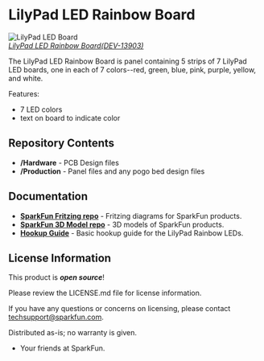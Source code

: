 LilyPad LED Rainbow Board
========================

![LilyPad LED Board](https://cdn.sparkfun.com//assets/parts/1/1/5/5/6/13903-01a.jpg)  
[*LilyPad LED Rainbow Board(DEV-13903)*](https://www.sparkfun.com/products/13903)

The LilyPad LED Rainbow Board is panel containing 5 strips of 7 LilyPad LED boards, one in each of 7 colors--red, green, blue, pink, purple, yellow, and white.

Features:

* 7 LED colors
* text on board to indicate color


Repository Contents
-------------------
* **/Hardware** - PCB Design files 
* **/Production** - Panel files and any pogo bed design files

Documentation
-------------
* **[SparkFun Fritzing repo](https://github.com/sparkfun/Fritzing_Parts)** - Fritzing diagrams for SparkFun products.
* **[SparkFun 3D Model repo](https://github.com/sparkfun/3D_Models)** - 3D models of SparkFun products.
* **[Hookup Guide](https://learn.sparkfun.com/tutorials/ldk-experiment-1-lighting-up-a-basic-circuit)** - Basic hookup guide for the LilyPad Rainbow LEDs.


License Information
-------------------

This product is _**open source**_!

Please review the LICENSE.md file for license information.

If you have any questions or concerns on licensing, please contact techsupport@sparkfun.com.

Distributed as-is; no warranty is given.

- Your friends at SparkFun.

